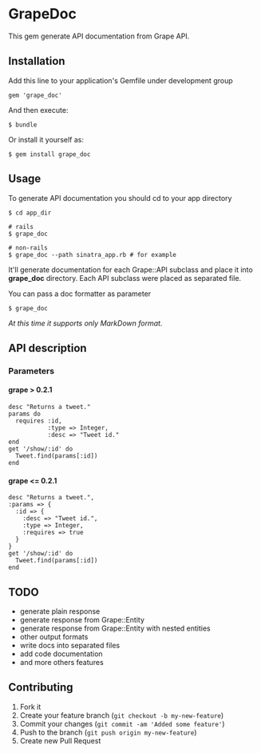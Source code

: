 # GrapeDoc

This gem generate API documentation from Grape API.

## Installation

Add this line to your application's Gemfile under development group

    gem 'grape_doc'

And then execute:

    $ bundle

Or install it yourself as:

    $ gem install grape_doc

## Usage

To generate API documentation you should cd to your app directory

    $ cd app_dir

    # rails
    $ grape_doc

    # non-rails
    $ grape_doc --path sinatra_app.rb # for example


It'll generate documentation for each Grape::API subclass and place it into **grape_doc** directory. Each API subclass were placed as separated file.   

You can pass a doc formatter as parameter

    $ grape_doc

_At this time it supports only MarkDown format._

## API description

### Parameters

#### grape > 0.2.1

    desc "Returns a tweet."
    params do
      requires :id, 
               :type => Integer, 
               :desc => "Tweet id."
    end
    get '/show/:id' do
      Tweet.find(params[:id])
    end

#### grape <= 0.2.1

    desc "Returns a tweet.",
    :params => {
      :id => {
        :desc => "Tweet id.",
        :type => Integer,
        :requires => true
      }
    }
    get '/show/:id' do
      Tweet.find(params[:id])
    end

## TODO

 - generate plain response
 - generate response from Grape::Entity
 - generate response from Grape::Entity with nested entities
 - other output formats
 - write docs into separated files
 - add code documentation
 - and more others features

## Contributing

1. Fork it
2. Create your feature branch (`git checkout -b my-new-feature`)
3. Commit your changes (`git commit -am 'Added some feature'`)
4. Push to the branch (`git push origin my-new-feature`)
5. Create new Pull Request
